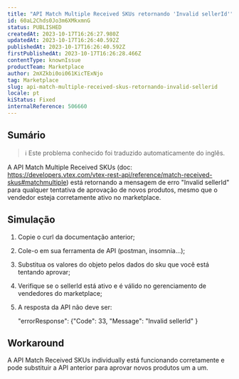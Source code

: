 ```yaml
---
title: "API Match Multiple Received SKUs retornando 'Invalid sellerId'"
id: 60aL2Chds0Jo3m6XMkxmnG
status: PUBLISHED
createdAt: 2023-10-17T16:26:27.980Z
updatedAt: 2023-10-17T16:26:40.592Z
publishedAt: 2023-10-17T16:26:40.592Z
firstPublishedAt: 2023-10-17T16:26:28.466Z
contentType: knownIssue
productTeam: Marketplace
author: 2mXZkbi0oi061KicTExNjo
tag: Marketplace
slug: api-match-multiple-received-skus-retornando-invalid-sellerid
locale: pt
kiStatus: Fixed
internalReference: 506660
---
```


## Sumário

>ℹ️ Este problema conhecido foi traduzido automaticamente do inglês.


A API Match Multiple Received SKUs (doc: https://developers.vtex.com/vtex-rest-api/reference/match-received-skus#matchmultiple) está retornando a mensagem de erro "Invalid sellerId" para qualquer tentativa de aprovação de novos produtos, mesmo que o vendedor esteja corretamente ativo no marketplace.

## Simulação


1. Copie o curl da documentação anterior;
2. Cole-o em sua ferramenta de API (postman, insomnia...);
3. Substitua os valores do objeto pelos dados do sku que você está tentando aprovar;
4. Verifique se o sellerId está ativo e é válido no gerenciamento de vendedores do marketplace;
5. A resposta da API não deve ser:

    "errorResponse": {"Code": 33, "Message": "Invalid sellerId" }


## Workaround


A API Match Received SKUs individually está funcionando corretamente e pode substituir a API anterior para aprovar novos produtos um a um.







